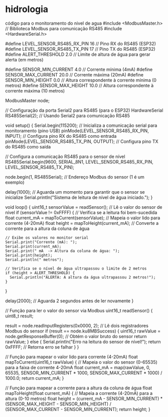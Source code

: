 # hidrologia
código para o monitoramento do nivel de agua 
#include <ModbusMaster.h>  // Biblioteca Modbus para comunicação RS485
#include <HardwareSerial.h>

#define LEVEL_SENSOR_RS485_RX_PIN 16  // Pino RX do RS485 (ESP32)
#define LEVEL_SENSOR_RS485_TX_PIN 17  // Pino TX do RS485 (ESP32)
#define ALERT_THRESHOLD 2.0          // Limite de altura de água para gerar alerta (em metros)

#define SENSOR_MIN_CURRENT 4.0       // Corrente mínima (4mA)
#define SENSOR_MAX_CURRENT 20.0      // Corrente máxima (20mA)
#define SENSOR_MIN_HEIGHT 0.0        // Altura correspondente à corrente mínima (0 metros)
#define SENSOR_MAX_HEIGHT 10.0       // Altura correspondente à corrente máxima (10 metros)

ModbusMaster node;

// Configuração da porta Serial2 para RS485 (para o ESP32)
HardwareSerial RS485Serial(2);  // Usando Serial2 para comunicação RS485

void setup() {
  Serial.begin(115200);  // Inicializa a comunicação serial para monitoramento (pino USB)
  pinMode(LEVEL_SENSOR_RS485_RX_PIN, INPUT);  // Configura pino RX do RS485 como entrada
  pinMode(LEVEL_SENSOR_RS485_TX_PIN, OUTPUT);  // Configura pino TX do RS485 como saída

  // Configura a comunicação RS485 para o sensor de nível
  RS485Serial.begin(9600, SERIAL_8N1, LEVEL_SENSOR_RS485_RX_PIN, LEVEL_SENSOR_RS485_TX_PIN);

  node.begin(1, RS485Serial);  // Endereço Modbus do sensor (1 é um exemplo)

  delay(1000); // Aguarda um momento para garantir que o sensor se inicialize
  Serial.println("Sistema de leitura de nível de água iniciado.");
}

void loop() {
  uint16_t sensorValue = readSensor();  // Lê o valor do sensor de nível
  if (sensorValue != 0xFFFF) {  // Verifica se a leitura foi bem-sucedida
    float current_mA = mapToCurrent(sensorValue); // Mapeia o valor lido para corrente (4-20mA)
    float height = mapToHeight(current_mA);  // Converte a corrente para a altura da coluna de água

    // Exibe os valores no monitor serial
    Serial.print("Corrente (mA): ");
    Serial.print(current_mA);
    Serial.print(" mA  -> Altura da coluna de água: ");
    Serial.print(height);
    Serial.println(" metros");

    // Verifica se o nível de água ultrapassou o limite de 2 metros
    if (height > ALERT_THRESHOLD) {
      Serial.println("ALERTA: A altura da água ultrapassou 2 metros!");
    }
  }

  delay(2000);  // Aguarda 2 segundos antes de ler novamente
}

// Função para ler o valor do sensor via Modbus
uint16_t readSensor() {
  uint8_t result;
  
  result = node.readInputRegisters(0x0000, 2); // Lê dois registradores Modbus do sensor
  if (result == node.ku8MBSuccess) {
    uint16_t rawValue = node.getResponseBuffer(0);  // Obtém o valor bruto do sensor
    return rawValue;
  } else {
    Serial.println("Erro na leitura do sensor de nível!");
    return 0xFFFF;  // Retorna erro se falhar
  }
}

// Função para mapear o valor lido para corrente (4-20mA)
float mapToCurrent(uint16_t rawValue) {
  // Mapeia o valor do sensor (0-65535) para a faixa de corrente 4-20mA
  float current_mA = map(rawValue, 0, 65535, SENSOR_MIN_CURRENT * 1000, SENSOR_MAX_CURRENT * 1000) / 1000.0;
  return current_mA;
}

// Função para mapear a corrente para a altura da coluna de água
float mapToHeight(float current_mA) {
  // Mapeia a corrente (4-20mA) para a altura (0-10 metros)
  float height = (current_mA - SENSOR_MIN_CURRENT) * (SENSOR_MAX_HEIGHT - SENSOR_MIN_HEIGHT) / (SENSOR_MAX_CURRENT - SENSOR_MIN_CURRENT);
  return height;
}
